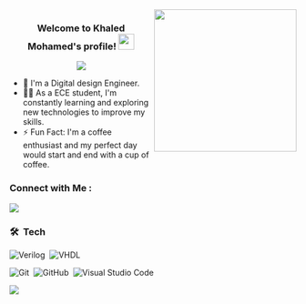 
<img width="250" align="right" src="https://scitechdaily.com/images/Electronic-Chip.gif">

<h3 align="center">
  Welcome to Khaled Mohamed's profile!
  <img src="https://media.giphy.com/media/hvRJCLFzcasrR4ia7z/giphy.gif" width="28">
</h3>

<!-- Typing SVG by DenverCoder1 - https://github.com/DenverCoder1/readme-typing-svg -->
<p align="center">
  <a href="https://github.com/DenverCoder1/readme-typing-svg"><img src="https://readme-typing-svg.herokuapp.com/?lines=FPGA%20design%20Engineer;Always%20learning%20new%20things&font=Fira%20Code&center=true&width=440&height=45&color=f75c7e&vCenter=true&size=22"></a>
</p> 

- 🏢 I'm a Digital design Engineer.
- 👨‍💻 As a ECE student, I'm constantly learning and exploring new technologies to improve my skills.
- ⚡ Fun Fact: I'm a coffee enthusiast and my perfect day would start and end with a cup of coffee.



### Connect with Me :

<a href="https://www.linkedin.com/in/khaled-mohamed-607618238/" target="_blank"><img src="https://img.shields.io/badge/-Khaled%20Mohamed-0077B5?style=for-the-badge&logo=Linkedin&logoColor=white"/></a>


### 🛠 &nbsp;Tech
![Verilog](https://img.shields.io/badge/-Verilog-05122A?style=flat&logo=Verilog)&nbsp;
![VHDL](https://img.shields.io/badge/-VHDL-05122A?style=flat&logo=VHDL&logoColor=563D7C)&nbsp;

![Git](https://img.shields.io/badge/-Git-05122A?style=flat&logo=git)&nbsp;
![GitHub](https://img.shields.io/badge/-GitHub-05122A?style=flat&logo=github)&nbsp;
![Visual Studio Code](https://img.shields.io/badge/-Visual%20Studio%20Code-05122A?style=flat&logo=visual-studio-code&logoColor=007ACC)&nbsp;





<a href="https://komarev.com/ghpvc/?username=kha1-ed&style=for-the-badge">
    <img src="https://komarev.com/ghpvc/?username=kha1-ed&style=for-the-badge">
</a>

